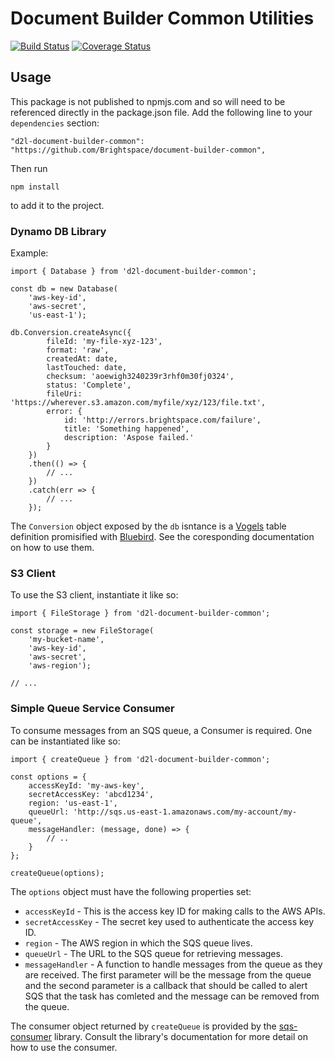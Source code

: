 # Document Builder Common Utilities

[![Build Status](https://travis-ci.com/Brightspace/document-builder-common.svg?token=nkYKHxZ1oB1pMzaV4CpC&branch=master)](https://travis-ci.com/Brightspace/document-builder-common)
[![Coverage Status](https://coveralls.io/repos/github/Brightspace/document-builder-common/badge.svg?branch=master&t=KO1pVl)](https://coveralls.io/github/Brightspace/document-builder-common?branch=master)

## Usage

This package is not published to npmjs.com and so will need to be referenced directly in the package.json file. Add the following line to your `dependencies` section:

`"d2l-document-builder-common": "https://github.com/Brightspace/document-builder-common",`

Then run

```
npm install
```

to add it to the project.

### Dynamo DB Library

Example:

```
import { Database } from 'd2l-document-builder-common';

const db = new Database(
	'aws-key-id',
	'aws-secret',
	'us-east-1');

db.Conversion.createAsync({
		fileId: 'my-file-xyz-123',
		format: 'raw',
		createdAt: date,
		lastTouched: date,
		checksum: 'aoewigh3240239r3rhf0m30fj0324',
		status: 'Complete',
		fileUri: 'https://wherever.s3.amazon.com/myfile/xyz/123/file.txt',
		error: {
			id: 'http://errors.brightspace.com/failure',
			title: 'Something happened',
			description: 'Aspose failed.'
		}
	})
	.then(() => {
		// ...
	})
	.catch(err => {
		// ...
	});
```

The `Conversion` object exposed by the `db` isntance is a [Vogels](https://github.com/ryanfitz/vogels) table definition promisified with [Bluebird](http://bluebirdjs.com/docs/getting-started.html). See the coresponding documentation on how to use them.

### S3 Client

To use the S3 client, instantiate it like so:

```
import { FileStorage } from 'd2l-document-builder-common';

const storage = new FileStorage(
	'my-bucket-name',
	'aws-key-id',
	'aws-secret',
	'aws-region');

// ...
```

### Simple Queue Service Consumer

To consume messages from an SQS queue, a Consumer is required. One can be instantiated like so:

```
import { createQueue } from 'd2l-document-builder-common';

const options = {
	accessKeyId: 'my-aws-key',
	secretAccessKey: 'abcd1234',
	region: 'us-east-1',
	queueUrl: 'http://sqs.us-east-1.amazonaws.com/my-account/my-queue',
	messageHandler: (message, done) => {
		// ..
	}
};

createQueue(options);
```
The `options` object must have the following properties set:

* `accessKeyId` - This is the access key ID for making calls to the AWS APIs.
* `secretAccessKey` - The secret key used to authenticate the access key ID.
* `region` - The AWS region in which the SQS queue lives.
* `queueUrl` - The URL to the SQS queue for retrieving messages.
* `messageHandler` - A function to handle messages from the queue as they are received. The first parameter will be the message from the queue and the second parameter is a callback that should be called to alert SQS that the task has comleted and the message can be removed from the queue.

The consumer object returned by `createQueue` is provided by the [sqs-consumer](https://www.npmjs.com/package/sqs-consumer) library. Consult the library's documentation for more detail on how to use the consumer.
